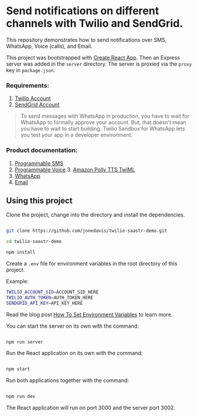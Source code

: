 

# Send notifications on different channels with Twilio and SendGrid.

This repository demonstrates how to send notifications over SMS, WhatsApp, Voice (calls), and Email.

This project was bootstrapped with [Create React App](https://github.com/facebookincubator/create-react-app). Then an Express server was added in the `server` directory. The server is proxied via the `proxy` key in `package.json`.

### Requirements:
1. [Twilio Account](https://www.twilio.com/console)
2. [SendGrid Account](https://www.sendgrid.com)

> To send messages with WhatsApp in production, you have to wait for WhatsApp to formally approve your account. But, that doesn't mean you have to wait to start building. Twilio Sandbox for WhatsApp lets you test your app in a developer environment.

### Product documentation:
1. [Programmable SMS](https://www.twilio.com/docs/sms)
2. [Programmable Voice](https://www.twilio.com/docs/voice)
	3. [Amazon Polly TTS TwiML](https://www.twilio.com/docs/voice/twiml/say/text-speech#voices)
3. [WhatsApp](https://www.twilio.com/docs/sms/whatsapp/api)
4. [Email](https://sendgrid.com/docs/for-developers/)

## Using this project
Clone the project, change into the directory and install the dependencies.
```bash

git clone https://github.com/jonedavis/twilio-saastr-demo.git

cd twilio-saastr-demo

npm install

```
Create a `.env` file for environment variables in the root directory of this project.

Example:
```bash
TWILIO_ACCOUNT_SID=ACCOUNT_SID_HERE
TWILIO_AUTH_TOKEN=AUTH_TOKEN_HERE
SENDGRID_API_KEY=API_KEY_HERE
```
Read the blog post [How To Set Environment Variables](https://www.twilio.com/blog/2017/01/how-to-set-environment-variables.html) to learn more.

You can start the server on its own with the command:
```bash

npm run server

```
Run the React application on its own with the command:
```bash

npm start
```
Run both applications together with the command:
```bash

npm run dev

```
The React application will run on port 3000 and the server port 3002.
